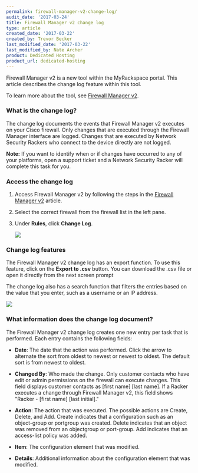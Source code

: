 ```yaml
---
permalink: firewall-manager-v2-change-log/
audit_date: '2017-03-24'
title: Firewall Manager v2 change log
type: article
created_date: '2017-03-22'
created_by: Trevor Becker
last_modified_date: '2017-03-22'
last_modified_by: Nate Archer
product: Dedicated Hosting
product_url: dedicated-hosting
---
```


Firewall Manager v2 is a new tool within the MyRackspace portal. This article describes the change log feature within this tool.

To learn more about the tool, see [Firewall Manager v2](https://support.rackspace.com/how-to/firewall-manager-v2).

### What is the change log?

The change log documents the events that Firewall Manager v2 executes on your Cisco firewall. Only changes that are executed through the Firewall Manager interface are logged. Changes that are executed by Network Security Rackers who connect to the device directly are not logged.

**Note:** If you want to identify when or if changes have occurred to any of your platforms, open a support ticket and a Network Security Racker will complete this task for you.

### Access the change log

1. Access Firewall Manager v2 by following the steps in the [Firewall Manager v2](https://support.rackspace.com/how-to/firewall-manager-v2) article.

2. Select the correct firewall from the firewall list in the left pane.

3. Under **Rules**, click **Change Log**.

    <img src="{% asset_path dedicated-hosting/firewall-manager-v2-change-log/change-log.png %}" />


### Change log features

The Firewall Manager v2 change log has an export function. To use this feature, click on the **Export to .csv** button. You can download the .csv file or open it directly from the next screen prompt

The change log also has a search function that filters the entries based on the value that you enter, such as a username or an IP address.

<img src="{% asset_path dedicated-hosting/firewall-manager-v2-change-log/example-change-log.png %}" />

### What information does the change log document?

The Firewall Manager v2 change log creates one new entry per task that is performed. Each entry contains the following fields:

- **Date**:  The date that the action was performed. Click the arrow to alternate the sort from oldest to newest or newest to oldest. The default sort is from newest to oldest.

- **Changed By**:  Who made the change. Only customer contacts who have edit or admin permissions on the firewall can execute changes. This field displays customer contacts as [first name] [last name]. If a Racker executes a change through Firewall Manager v2, this field shows "Racker - [first name] [last initial]."

- **Action**: The action that was executed. The possible actions are Create, Delete, and Add. Create indicates that a configuration such as an object-group or portgroup was created. Delete indicates that an object was removed from an objectgroup or port-group. Add indicates that an access-list policy was added.

- **Item**: The configuration element that was modified.

- **Details**: Additional information about the configuration element that was modified.

  
